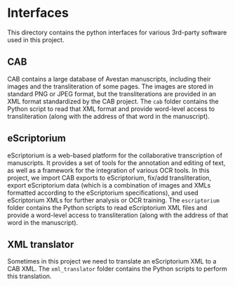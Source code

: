 # Interfaces

This directory contains the python interfaces for various 3rd-party software used in this project.

## CAB
CAB contains a large database of Avestan manuscripts, including their images and the transliteration of some pages. The images are stored in standard PNG or JPEG format, but the transliterations are provided in an XML format standardized by the CAB project. The `cab` folder contains the Python script to read that XML format and provide word-level access to transliteration (along with the address of that word in the manuscript).

## eScriptorium
eScriptorium is a web-based platform for the collaborative transcription of manuscripts. It provides a set of tools for the annotation and editing of text, as well as a framework for the integration of various OCR tools. In this project, we import CAB exports to eScriptorium, fix/add transliteration, export eScriptorium data (which is a combination of images and XMLs formatted according to the eScriptorium specifications), and used eScriptorium XMLs for further analysis or OCR training. The `escriptorium` folder contains the Python scripts to read eScriptorium XML files and provide a word-level access to transliteration (along with the address of that word in the manuscript).

## XML translator
Sometimes in this project we need to translate an eScriptorium XML to a CAB XML. The `xml_translator` folder contains the Python scripts to perform this translation.
